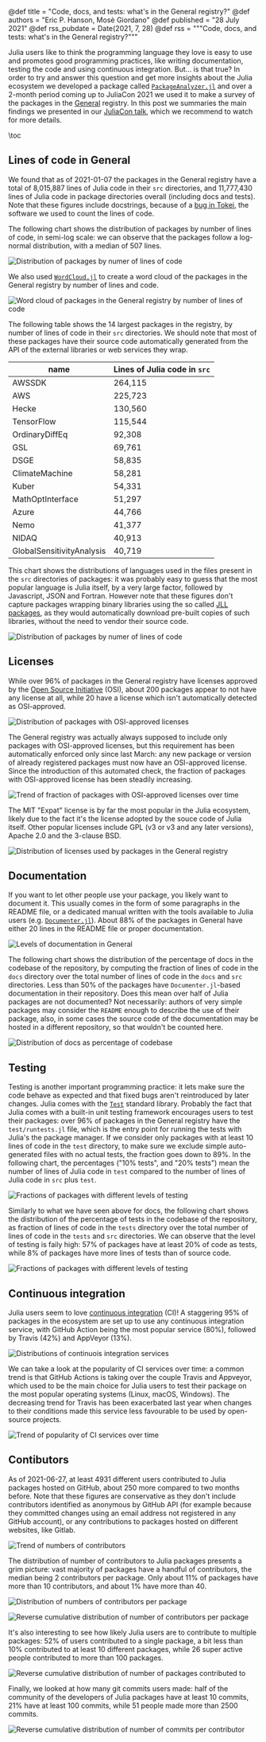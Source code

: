 @def title =  "Code, docs, and tests: what's in the General registry?"
@def authors = "Eric P. Hanson, Mosè Giordano"
@def published = "28 July 2021"
@def rss_pubdate = Date(2021, 7, 28)
@def rss = """Code, docs, and tests: what's in the General registry?"""

Julia users like to think the programming language they love is easy to use and
promotes good programming practices, like writing documentation, testing the
code and using continuous integration.  But... is that true?  In order to try
and answer this question and get more insights about the Julia ecosystem we
developed a package called
[`PackageAnalyzer.jl`](https://github.com/JuliaEcosystem/PackageAnalyzer.jl) and
over a 2-month period coming up to JuliaCon 2021 we used it to make a survey of
the packages in the [General](https://github.com/JuliaRegistries/General)
registry.  In this post we summaries the main findings we presented in our
[JuliaCon talk](...), which we recommend to watch for more details.

\toc

## Lines of code in General

We found that as of 2021-01-07 the packages in the General registry have a total
of 8,015,887 lines of Julia code in their `src` directories, and 11,777,430
lines of Julia code in package directories overall (including docs and tests).
Note that these figures include docstrings, because of a [bug in
Tokei](https://github.com/XAMPPRocky/tokei/issues/763), the software we used to
count the lines of code.

The following chart shows the distribution of packages by number of lines of
code, in semi-log scale: we can observe that the packages follow a log-normal
distribution, with a median of 507 lines.

![Distribution of packages by numer of lines of code](/_assets/blog/2021-07-general-survey/lines-of-code.png)

We also used [`WordCloud.jl`](https://github.com/guo-yong-zhi/WordCloud.jl) to
create a word cloud of the packages in the General registry by number of lines
and code.

![Word cloud of packages in the General registry by number of lines of code](/_assets/blog/2021-07-general-survey/wordcloud.png)

The following table shows the 14 largest packages in the registry, by number of
lines of code in their `src` directories.  We should note that most of these
packages have their source code automatically generated from the API of the
external libraries or web services they wrap.

|                      name | Lines of Julia code in `src` |
|---------------------------|------------------------------|
|                    AWSSDK |                      264,115 |
|                       AWS |                      225,723 |
|                     Hecke |                      130,560 |
|                TensorFlow |                      115,544 |
|            OrdinaryDiffEq |                       92,308 |
|                       GSL |                       69,761 |
|                      DSGE |                       58,835 |
|            ClimateMachine |                       58,281 |
|                     Kuber |                       54,331 |
|          MathOptInterface |                       51,297 |
|                     Azure |                       44,766 |
|                      Nemo |                       41,377 |
|                     NIDAQ |                       40,913 |
| GlobalSensitivityAnalysis |                       40,719 |

This chart shows the distributions of languages used in the files present in the
`src` directories of packages: it was probably easy to guess that the most
popular language is Julia itself, by a very large factor, followed by
Javascript, JSON and Fortran.  However note that these figures don't capture
packages wrapping binary libraries using the so called [JLL
packages](https://docs.binarybuilder.org/stable/jll/), as they would
automatically download pre-built copies of such libraries, without the need to
vendor their source code.

![Distribution of packages by numer of lines of code](/_assets/blog/2021-07-general-survey/lines-of-code-src.png)

## Licenses

While over 96% of packages in the General registry have licenses approved by the
[Open Source Initiative](https://opensource.org/licenses) (OSI), about 200
packages appear to not have any license at all, while 20 have a license which
isn't automatically detected as OSI-approved.

![Distribution of packages with OSI-approved licenses](/_assets/blog/2021-07-general-survey/osi-licenses.png)

The General registry was actually always supposed to include only packages with
OSI-approved licenses, but this requirement has been automatically enforced only
since last March: any new package or version of already registered packages must
now have an OSI-approved license.  Since the introduction of this automated
check, the fraction of packages with OSI-approved license has been steadily
increasing.

![Trend of fraction of packages with OSI-approved licenses over time](/_assets/blog/2021-07-general-survey/osi-license-trend.png)

The MIT "Expat" license is by far the most popular in the Julia ecosystem,
likely due to the fact it's the license adopted by the souce code of Julia
itself.  Other popular licenses include GPL (v3 or v3 and any later versions),
Apache 2.0 and the 3-clause BSD.

![Distribution of licenses used by packages in the General registry](/_assets/blog/2021-07-general-survey/licenses-distribution.png)

## Documentation

If you want to let other people use your package, you likely want to document
it.  This usually comes in the form of some paragraphs in the README file, or a
dedicated manual written with the tools available to Julia users
(e.g. [`Documenter.jl`](https://github.com/JuliaDocs/Documenter.jl)).  About 88%
of the packages in General have either 20 lines in the README file or proper
documentation.

![Levels of documentation in General](/_assets/blog/2021-07-general-survey/docs-readme.png)

The following chart shows the distribution of the percentage of docs in the
codebase of the repository, by computing the fraction of lines of code in the
`docs` directory over the total number of lines of code in the `docs` and `src`
directories.  Less than 50% of the packages have `Documenter.jl`-based
documentation in their repository.  Does this mean over half of Julia packages
are not documented?  Not necessarily: authors of very simple packages may
consider the `README` enough to describe the use of their package, also, in some
cases the source code of the documentation may be hosted in a different
repository, so that wouldn't be counted here.

![Distribution of docs as percentage of codebase](/_assets/blog/2021-07-general-survey/fraction-docs.png)

## Testing

Testing is another important programming practice: it lets make sure the code
behave as expected and that fixed bugs aren't reintroduced by later changes.
Julia comes with the [`Test`](https://docs.julialang.org/en/v1/stdlib/Test/)
standard library.  Probably the fact that Julia comes with a built-in unit
testing framework encourages users to test their packages: over 96% of packages
in the General registry have the `test/runtests.jl` file, which is the entry
point for running the tests with Julia's the package manager.  If we consider
only packages with at least 10 lines of code in the `test` directory, to make
sure we exclude simple auto-generated files with no actual tests, the fraction
goes down to 89%.  In the following chart, the percentages ("10% tests", and
"20% tests") mean the number of lines of Julia code in `test` compared to the
number of lines of Julia code in `src` plus `test`.

![Fractions of packages with different levels of testing](/_assets/blog/2021-07-general-survey/test-levels.png)

Similarly to what we have seen above for docs, the following chart shows the
distribution of the percentage of tests in the codebase of the repository, as
fraction of lines of code in the `tests` directory over the total number of
lines of code in the `tests` and `src` directories.  We can observe that the
level of testing is faily high: 57% of packages have at least 20% of code as
tests, while 8% of packages have more lines of tests than of source code.

![Fractions of packages with different levels of testing](/_assets/blog/2021-07-general-survey/fraction-tests.png)

## Continuous integration

Julia users seem to love [continuous
integration](https://en.wikipedia.org/wiki/Continuous_integration) (CI)!  A
staggering 95% of packages in the ecosystem are set up to use any continuous
integration service, with GitHub Action being the most popular service (80%),
followed by Travis (42%) and AppVeyor (13%).

![Distributions of continuois integration services](/_assets/blog/2021-07-general-survey/fraction-ci.png)

We can take a look at the popularity of CI services over time: a common trend is
that GitHub Actions is taking over the couple Travis and Appveyor, which used to
be the main choice for Julia users to test their package on the most popular
operating systems (Linux, macOS, Windows).  The decreasing trend for Travis has
been exacerbated last year when changes to their conditions made this service
less favourable to be used by open-source projects.

![Trend of popularity of CI services over time](/_assets/blog/2021-07-general-survey/trend-ci.png)

## Contibutors

As of 2021-06-27, at least 4931 different users contributed to Julia packages
hosted on GitHub, about 250 more compared to two months before.  Note that these
figures are conservative as they don't include contributors identified as
anonymous by GitHub API (for example because they committed changes using an
email address not registered in any GitHub account), or any contributions to
packages hosted on different websites, like Gitlab.

![Trend of numbers of contributors](/_assets/blog/2021-07-general-survey/trend-contributors.png)

The distribution of number of contributors to Julia packages presents a grim
picture: vast majority of packages have a handful of contributors, the median
being 2 contributors per package.  Only about 11% of packages have more than 10
contributors, and about 1% have more than 40.

![Distribution of numbers of contributors per package](/_assets/blog/2021-07-general-survey/distribution-contributors.png)

![Reverse cumulative distribution of number of contributors per package](/_assets/blog/2021-07-general-survey/rev-cdf-contributors.png)

<!-- The number of commits per package follow a log-normal distribution, with median -->
<!-- of 59 commits.  About 35% of packages have at least 100 commits, while 2% have -->
<!-- more than 1000. -->

<!-- ![Distribution of numbers of commits per package](/_assets/blog/2021-07-general-survey/distribution-commits.png) -->

<!-- ![Reverse cumulative distribution of number of commits per package](/_assets/blog/2021-07-general-survey/rev-cdf-commits.png) -->

It's also interesting to see how likely Julia users are to contribute to
multiple packages: 52% of users contributed to a single package, a bit less than
10% contributed to at least 10 different packages, while 26 super active people
contributed to more than 100 packages.

![Reverse cumulative distribution of number of packages contributed to](/_assets/blog/2021-07-general-survey/rev-cdf-contributed.png)

Finally, we looked at how many git commits users made: half of the community of
the developers of Julia packages have at least 10 commits, 21% have at least 100
commits, while 51 people made more than 2500 commits.

![Reverse cumulative distribution of number of commits per contributor](/_assets/blog/2021-07-general-survey/rev-cdf-contributors-commits.png)
